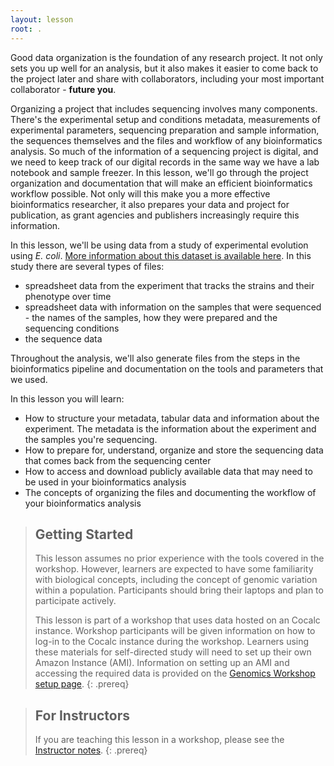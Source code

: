 ```yaml
---
layout: lesson
root: .
---
```


Good data organization is the foundation of any research project. It not only sets you up well for an analysis, but it also makes it easier to come back to the project later and share with collaborators, including your most important collaborator - **future you**.

Organizing a project that includes sequencing involves many components. There's the experimental setup and conditions metadata, measurements of experimental parameters, sequencing preparation and sample information, the sequences themselves and the files and workflow of any bioinformatics analysis. So much of the information of a sequencing project is digital, and we need to keep track of our digital records in the same way we have a lab notebook and sample freezer. In this lesson, we'll go through the project organization and documentation that will make an efficient bioinformatics workflow possible. Not only will this make you a more effective bioinformatics researcher, it also prepares your data and project for publication, as grant agencies and publishers increasingly require this information.

In this lesson, we'll be using data from a study of experimental evolution using *E. coli*. [More information about this dataset is available here](http://aldertzomer.github.io/organization-genomics/data/). In this study there are several types of files:

- spreadsheet data from the experiment that tracks the strains and their phenotype over time
- spreadsheet data with information on the samples that were sequenced - the names of the samples, how they were prepared and the sequencing conditions
- the sequence data

Throughout the analysis, we'll also generate files from the steps in the bioinformatics pipeline and documentation on the tools and parameters that we used.

In this lesson you will learn:

- How to structure your metadata, tabular data and information about the experiment. The metadata is the information about the experiment and the samples you're sequencing.
- How to prepare for, understand, organize and store the sequencing data that comes back from the sequencing center
- How to access and download publicly available data that may need to be used in your bioinformatics analysis
- The concepts of organizing the files and documenting the workflow of your bioinformatics analysis

> ## Getting Started
>
> This lesson assumes no prior experience with the tools covered in the workshop. 
> However, learners are expected to have some familiarity with biological concepts,
> including the 
> concept of genomic variation within a population. Participants should bring their laptops and plan to participate actively. 
>
> This lesson is part of a workshop that uses data hosted on an Cocalc instance. Workshop participants will be given 
> information on how to log-in to the Cocalc instance during the workshop. Learners using these materials for self-directed study will need to set up their own
> Amazon Instance (AMI). Information on setting up an AMI and accessing the required data is provided on the [Genomics Workshop setup page](http://www.aldertzomer.github.io/genomics-workshop/setup.html).
{: .prereq}

> ## For Instructors
> If you are teaching this lesson in a workshop, please see the
> [Instructor notes](guide/).
{: .prereq}
